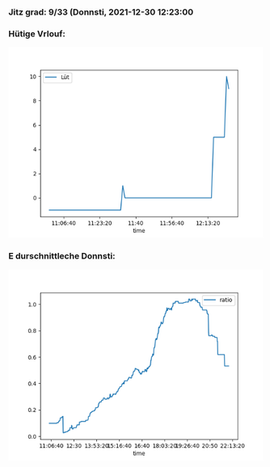 ### Jitz grad: 9/33 (Donnsti, 2021-12-30 12:23:00

### Hütige Vrlouf:
![Graph](Today.png)

### E durschnittleche Donnsti:
![Graph](Donnsti.png)